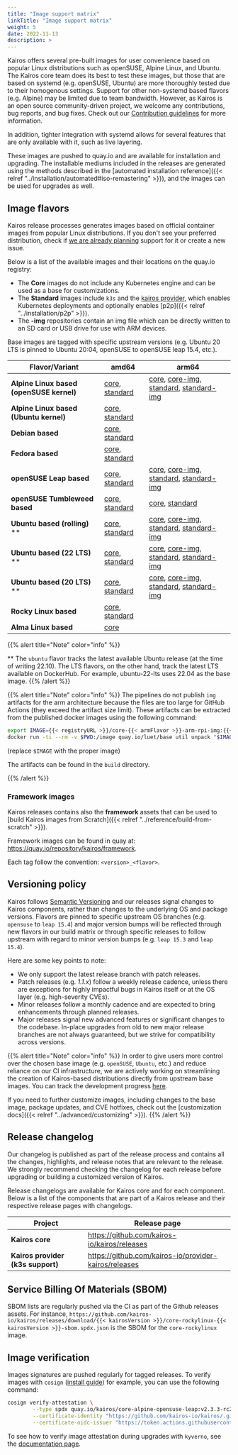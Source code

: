 ```yaml
---
title: "Image support matrix"
linkTitle: "Image support matrix"
weight: 5
date: 2022-11-13
description: >
---
```


Kairos offers several pre-built images for user convenience based on popular Linux distributions such as openSUSE, Alpine Linux, and Ubuntu. The Kairos core team does its best to test these images, but those that are based on systemd (e.g. openSUSE, Ubuntu) are more thoroughly tested due to their homogenous settings. Support for other non-systemd based flavors (e.g. Alpine) may be limited due to team bandwidth. However, as Kairos is an open source community-driven project, we welcome any contributions, bug reports, and bug fixes. Check out our [Contribution guidelines](https://github.com/kairos-io/kairos/contribute) for more information.

In addition, tighter integration with systemd allows for several features that are only available with it, such as live layering.

These images are pushed to quay.io and are available for installation and upgrading. The installable mediums included in the releases are generated using the methods described in the [automated installation reference]({{< relref "../installation/automated#iso-remastering" >}}), and the images can be used for upgrades as well.

## Image flavors

Kairos release processes generates images based on official container images from popular Linux distributions. If you don't see your preferred distribution, check if [we are already planning](https://github.com/kairos-io/kairos/issues?q=is%3Aopen+is%3Aissue+label%3Aarea%2Fflavor) support for it or create a new issue.

Below is a list of the available images and their locations on the quay.io registry:

- The **Core** images do not include any Kubernetes engine and can be used as a base for customizations.
- The **Standard** images include `k3s` and the [kairos provider](https://github.com/kairos-io/provider-kairos), which enables Kubernetes deployments and optionally enables [p2p]({{< relref "../installation/p2p" >}}).
- The **-img** repositories contain an img file which can be directly written to an SD card or USB drive for use with ARM devices.

Base images are tagged with specific upstream versions (e.g. Ubuntu 20 LTS is pinned to Ubuntu 20:04, openSUSE to openSUSE leap 15.4, etc.).

| **Flavor/Variant**                       | amd64                                                              | arm64                                                                                                                                                      |
|------------------------------------------|--------------------------------------------------------------------|------------------------------------------------------------------------------------------------------------------------------------------------------------|
| **Alpine Linux based (openSUSE kernel)** | [core][c-alpine-opensuse-leap], [standard][k-alpine-opensuse-leap] | [core][c-alpine-arm-rpi], [core-img][c-alpine-arm-rpi-img], [standard][k-alpine-arm-rpi], [standard-img][k-alpine-arm-rpi-img]                             |
| **Alpine Linux based (Ubuntu kernel)**   | [core][c-alpine-ubuntu], [standard][k-alpine-ubuntu]               |                                                                                                                                                            |
| **Debian based**                         | [core][c-debian], [standard][k-debian]                             |                                                                                                                                                            |
| **Fedora based**                         | [core][c-fedora], [standard][k-fedora]                             |                                                                                                                                                            |
| **openSUSE Leap based**                  | [core][c-opensuse-leap], [standard][k-opensuse-leap]               | [core][c-opensuse-leap-arm-rpi], [core-img][c-opensuse-leap-arm-rpi-img], [standard][k-opensuse-leap-arm-rpi], [standard-img][k-opensuse-leap-arm-rpi-img] |
| **openSUSE Tumbleweed based**            | [core][c-opensuse-tumbleweed], [standard][k-opensuse-tumbleweed]   | [core][c-opensuse-tumbleweed-arm-rpi], [standard][k-opensuse-tumbleweed-arm-rpi]                                                                           |
| **Ubuntu based (rolling)** **            | [core][c-ubuntu], [standard][k-ubuntu]                             | [core][c-ubuntu-arm-rpi], [core-img][c-ubuntu-arm-rpi-img], [standard][k-ubuntu-arm-rpi], [standard-img][k-ubuntu-arm-rpi-img]                             |
| **Ubuntu based (22 LTS)** **             | [core][c-ubuntu-22-lts], [standard][k-ubuntu-22-lts]               | [core][c-ubuntu-22-lts-arm-rpi], [core-img][c-ubuntu-22-lts-arm-rpi-img], [standard][k-ubuntu-22-lts-arm-rpi], [standard-img][k-ubuntu-22-lts-arm-rpi-img] |
| **Ubuntu based (20 LTS)** **             | [core][c-ubuntu-20-lts], [standard][k-ubuntu-20-lts]               | [core][c-ubuntu-20-lts-arm-rpi], [core-img][c-ubuntu-20-lts-arm-rpi-img], [standard][k-ubuntu-20-lts-arm-rpi], [standard-img][k-ubuntu-20-lts-arm-rpi-img] |
| **Rocky Linux based**                    | [core][c-rockylinux], [standard][k-rockylinux]                     |                                                                                                                                                            |
| **Alma Linux based**                     | [core][c-almalinux]                                                |                                                                                                                                                            |


[c-alpine-opensuse-leap]: https://quay.io/repository/kairos/core-alpine-opensuse-leap
[c-alpine-ubuntu]: https://quay.io/repository/kairos/core-alpine-ubuntu
[c-alpine-arm-rpi]: https://quay.io/repository/kairos/core-alpine-arm-rpi
[c-alpine-arm-rpi-img]: https://quay.io/repository/kairos/core-alpine-arm-rpi-img
[c-debian]: https://quay.io/repository/kairos/core-debian
[c-fedora]: https://quay.io/repository/kairos/core-fedora
[c-opensuse-leap]: https://quay.io/repository/kairos/core-opensuse-leap
[c-opensuse-leap-arm-rpi]: https://quay.io/repository/kairos/core-opensuse-leap-arm-rpi
[c-opensuse-leap-arm-rpi-img]: https://quay.io/repository/kairos/core-opensuse-leap-arm-rpi-img
[c-opensuse-tumbleweed]: https://quay.io/repository/kairos/core-opensuse-tumbleweed
[c-opensuse-tumbleweed-arm-rpi]: https://quay.io/repository/kairos/core-opensuse-tumbleweed-arm-rpi
[c-opensuse-tumbleweed-arm-rpi-img]: https://quay.io/repository/kairos/core-opensuse-tumbleweed-arm-rpi-img
[c-ubuntu]: https://quay.io/repository/kairos/core-ubuntu
[c-ubuntu-arm-rpi]: https://quay.io/repository/kairos/core-ubuntu-arm-rpi
[c-ubuntu-arm-rpi-img]: https://quay.io/repository/kairos/core-ubuntu-arm-rpi-img
[c-ubuntu-22-lts]: https://quay.io/repository/kairos/core-ubuntu-22-lts
[c-ubuntu-22-lts-arm-rpi]: ]https://quay.io/repository/kairos/core-ubuntu-22-lts-arm-rpi
[c-ubuntu-22-lts-arm-rpi-img]: https://quay.io/repository/kairos/core-ubuntu-22-lts-arm-rpi-img
[c-ubuntu-20-lts]: https://quay.io/repository/kairos/core-ubuntu-20-lts
[c-ubuntu-20-lts-arm-rpi]: https://quay.io/repository/kairos/core-ubuntu-20-lts-arm-rpi
[c-ubuntu-20-lts-arm-rpi-img]: https://quay.io/repository/kairos/core-ubuntu-20-lts-arm-rpi-img
[c-rockylinux]: https://quay.io/repository/kairos/core-rockylinux
[c-almalinux]: https://quay.io/repository/kairos/core-almalinux

[k-alpine-opensuse-leap]: https://quay.io/repository/kairos/kairos-alpine-opensuse-leap
[k-alpine-ubuntu]: https://quay.io/repository/kairos/kairos-alpine-ubuntu
[k-alpine-arm-rpi]: https://quay.io/repository/kairos/kairos-alpine-arm-rpi
[k-alpine-arm-rpi-img]: https://quay.io/repository/kairos/kairos-alpine-arm-rpi-img
[k-debian]: https://quay.io/repository/kairos/kairos-debian
[k-fedora]: https://quay.io/repository/kairos/kairos-fedora
[k-opensuse-leap]: https://quay.io/repository/kairos/kairos-opensuse-leap
[k-opensuse-leap-arm-rpi]: https://quay.io/repository/kairos/kairos-opensuse-leap-arm-rpi
[k-opensuse-leap-arm-rpi-img]: https://quay.io/repository/kairos/kairos-opensuse-leap-arm-rpi-img
[k-opensuse-tumbleweed]: https://quay.io/repository/kairos/kairos-opensuse-tumbleweed
[k-opensuse-tumbleweed-arm-rpi]: https://quay.io/repository/kairos/kairos-opensuse-tumbleweed-arm-rpi
[k-opensuse-tumbleweed-arm-rpi-img]: https://quay.io/repository/kairos/kairos-opensuse-tumbleweed-arm-rpi-img
[k-ubuntu]: https://quay.io/repository/kairos/kairos-ubuntu
[k-ubuntu-22-lts]: https://quay.io/repository/kairos/kairos-ubuntu-22-lts
[k-ubuntu-20-lts]: https://quay.io/repository/kairos/kairos-ubuntu-20-lts
[k-ubuntu-arm-rpi]: https://quay.io/repository/kairos/kairos-ubuntu-arm-rpi
[k-ubuntu-arm-rpi-img]: https://quay.io/repository/kairos/kairos-ubuntu-arm-rpi-img
[k-ubuntu-22-lts-arm-rpi]: https://quay.io/repository/kairos/kairos-ubuntu-22-lts-arm-rpi
[k-ubuntu-22-lts-arm-rpi-img]: https://quay.io/repository/kairos/kairos-ubuntu-22-lts-arm-rpi-img
[k-ubuntu-20-lts-arm-rpi]: https://quay.io/repository/kairos/kairos-ubuntu-20-lts-arm-rpi
[k-ubuntu-20-lts-arm-rpi-img]: https://quay.io/repository/kairos/kairos-ubuntu-20-lts-arm-rpi-img
[k-rockylinux]: https://quay.io/repository/kairos/kairos-rockylinux


{{% alert title="Note" color="info" %}}

** The `ubuntu` flavor tracks the latest available Ubuntu release (at the time of writing 22.10). The LTS flavors, on the other hand, track the latest LTS available on DockerHub. For example, ubuntu-22-lts uses 22.04 as the base image.
{{% /alert %}}

{{% alert title="Note" color="info" %}}
The pipelines do not publish `img` artifacts for the arm architecture because the files are too large for GitHub Actions (they exceed the artifact size limit). These artifacts can be extracted from the published docker images using the following command:

```bash
export IMAGE={{< registryURL >}}/core-{{< armFlavor >}}-arm-rpi-img:{{< kairosVersion >}}
docker run -ti --rm -v $PWD:/image quay.io/luet/base util unpack "$IMAGE" /image
```

(replace `$IMAGE` with the proper image)

The artifacts can be found in the `build` directory.

{{% /alert %}}

### Framework images

Kairos releases contains also the __framework__ assets that can be used to [build Kairos images from Scratch]({{< relref "../reference/build-from-scratch" >}}).

Framework images can be found in quay at: https://quay.io/repository/kairos/framework.

Each tag follow the convention: `<version>_<flavor>`.

## Versioning policy

Kairos follows [Semantic Versioning](https://semver.org/) and our releases signal changes to Kairos components, rather than changes to the underlying OS and package versions. Flavors are pinned to specific upstream OS branches (e.g. `opensuse` to `leap 15.4`) and major version bumps will be reflected through new flavors in our build matrix or through specific releases to follow upstream with regard to minor version bumps (e.g. `leap 15.3` and `leap 15.4`).

Here are some key points to note:
- We only support the latest release branch with patch releases.
- Patch releases (e.g. _1.1.x_) follow a weekly release cadence, unless there are exceptions for highly impactful bugs in Kairos itself or at the OS layer (e.g. high-severity CVEs).
- Minor releases follow a monthly cadence and are expected to bring enhancements through planned releases.
- Major releases signal new advanced features or significant changes to the codebase. In-place upgrades from old to new major release branches are not always guaranteed, but we strive for compatibility across versions.

{{% alert title="Note" color="info" %}}
In order to give users more control over the chosen base image (e.g. `openSUSE`, `Ubuntu`, etc.) and reduce reliance on our CI infrastructure, we are actively working on streamlining the creation of Kairos-based distributions directly from upstream base images. You can track the development progress [here](https://github.com/kairos-io/kairos/issues/116).

If you need to further customize images, including changes to the base image, package updates, and CVE hotfixes, check out the [customization docs]({{< relref "../advanced/customizing" >}}).
{{% /alert %}}


## Release changelog

Our changelog is published as part of the release process and contains all the changes, highlights, and release notes that are relevant to the release. We strongly recommend checking the changelog for each release before upgrading or building a customized version of Kairos.

Release changelogs are available for Kairos core and for each component. Below is a list of the components that are part of a Kairos release and their respective release pages with changelogs.

| **Project**                                  	| **Release page**                                       	|
|-----------------------------------------------------	|---------------------------------------------------------	|
| **Kairos core**                                  	|    https://github.com/kairos-io/kairos/releases      	|
| **Kairos provider (k3s support)**                 |    https://github.com/kairos-io/provider-kairos/releases |

## Service Billing Of Materials (SBOM)

  SBOM lists are regularly pushed via the CI as part of the Github releases assets. For instance, `https://github.com/kairos-io/kairos/releases/download/{{< kairosVersion >}}/core-rockylinux-{{< kairosVersion >}}-sbom.spdx.json` is the SBOM for the `core-rockylinux` image.

## Image verification

Images signatures are pushed regularly for tagged releases. To verify images with `cosign` ([install guide](https://docs.sigstore.dev/cosign/installation/)) for example, you can use the following command:

```bash
cosign verify-attestation \
        --type spdx quay.io/kairos/core-alpine-opensuse-leap:v2.3.3-rc2 \
        --certificate-identity "https://github.com/kairos-io/kairos/.github/workflows/release.yaml@refs/tags/v2.3.3-rc2" \
        --certificate-oidc-issuer "https://token.actions.githubusercontent.com"
```

To see how to verify image attestation during upgrades with `kyverno`, see the [documentation page](https://kairos.io/docs/upgrade/kubernetes/#verify-images-attestation-during-upgrades).